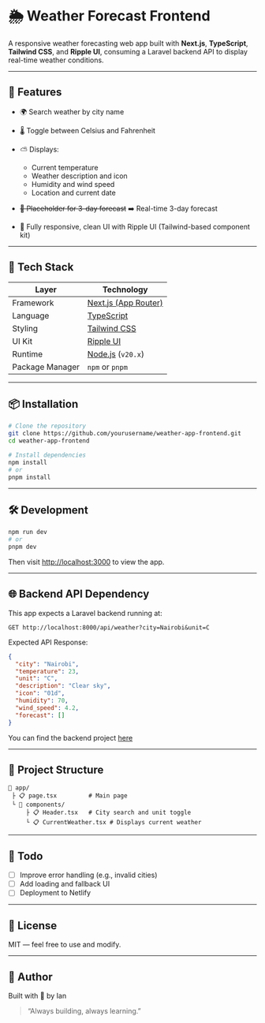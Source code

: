 # 🌦️ Weather Forecast Frontend

A responsive weather forecasting web app built with **Next.js**, **TypeScript**, **Tailwind CSS**, and **Ripple UI**, consuming a Laravel backend API to display real-time weather conditions.

---

## 🚀 Features

- 🌍 Search weather by city name
- 🌡️ Toggle between Celsius and Fahrenheit
- ⛅ Displays:
  - Current temperature
  - Weather description and icon
  - Humidity and wind speed
  - Location and current date
- ~~🔮 Placeholder for 3-day forecast~~ ➡️ Real-time 3-day forecast

- 💅 Fully responsive, clean UI with Ripple UI (Tailwind-based component kit)

---

## 🧱 Tech Stack

| Layer           | Technology                                    |
| --------------- | --------------------------------------------- |
| Framework       | [Next.js (App Router)](https://nextjs.org/)   |
| Language        | [TypeScript](https://www.typescriptlang.org/) |
| Styling         | [Tailwind CSS](https://tailwindcss.com/)      |
| UI Kit          | [Ripple UI](https://ripple-ui.com/)           |
| Runtime         | [Node.js](https://nodejs.org/) (`v20.x`)      |
| Package Manager | `npm` or `pnpm`                               |

---

## 📦 Installation

```bash
# Clone the repository
git clone https://github.com/yourusername/weather-app-frontend.git
cd weather-app-frontend

# Install dependencies
npm install
# or
pnpm install
```

---

## 🛠️ Development

```bash
npm run dev
# or
pnpm dev
```

Then visit [http://localhost:3000](http://localhost:3000) to view the app.

---

## 🌐 Backend API Dependency

This app expects a Laravel backend running at:

```
GET http://localhost:8000/api/weather?city=Nairobi&unit=C
```

Expected API Response:

```json
{
  "city": "Nairobi",
  "temperature": 23,
  "unit": "C",
  "description": "Clear sky",
  "icon": "01d",
  "humidity": 70,
  "wind_speed": 4.2,
  "forecast": []
}
```

You can find the backend project [here](https://github.com/kabakadev/flashlearn-backends)

---

## 📁 Project Structure

```
📆 app/
 ├ 📋 page.tsx         # Main page
 └ 📂 components/
     ├ 📋 Header.tsx   # City search and unit toggle
     └ 📋 CurrentWeather.tsx # Displays current weather
```

---

## 📌 Todo

- [ ] Improve error handling (e.g., invalid cities)
- [ ] Add loading and fallback UI
- [ ] Deployment to Netlify

---

## 📄 License

MIT — feel free to use and modify.

---

## 💬 Author

Built with 💙 by Ian

> “Always building, always learning.”

